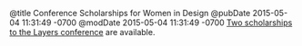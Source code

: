 @title Conference Scholarships for Women in Design
@pubDate 2015-05-04 11:31:49 -0700
@modDate 2015-05-04 11:31:49 -0700
<a href="https://medium.com/@layers/conference-scholarships-available-for-women-in-design-30f6cb6c9644">Two scholarships to the Layers conference</a> are available.
